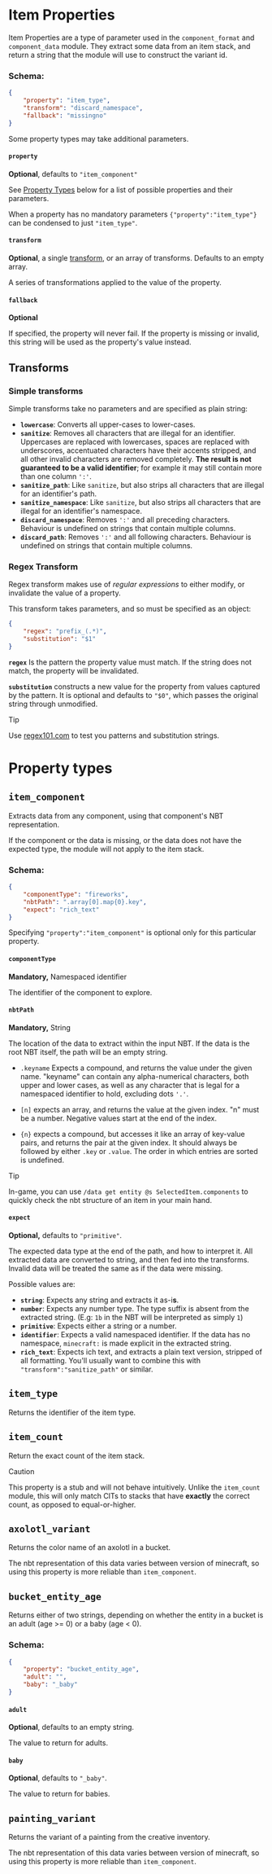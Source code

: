 # Item Properties

Item Properties are a type of parameter used in the `component_format` and `component_data` module. They extract some data from an item stack, and return a string that the module will use to construct the variant id.

### Schema:
```json
{
	"property": "item_type",
	"transform": "discard_namespace",
	"fallback": "missingno"
}
```

Some property types may take additional parameters.

#### `property`
**Optional**, defaults to `"item_component"`

See [Property Types](#property-types) below for a list of possible properties and their parameters.

When a property has no mandatory parameters  `{"property":"item_type"}` can be condensed to just `"item_type"`.

#### `transform`
**Optional**, a single [transform](#transforms), or an array of transforms. Defaults to an empty array.

A series of transformations applied to the value of the property.

#### `fallback`
**Optional**

If specified, the property will never fail.
If the property is missing or invalid, this string will be used as the property's value instead.

## Transforms
### Simple transforms
Simple transforms take no parameters and are specified as plain string:
- **`lowercase`**: Converts all upper-cases to lower-cases.
- **`sanitize`**: Removes all characters that are illegal for an identifier. Uppercases are replaced with lowercases, spaces are replaced with underscores, accentuated characters have their accents stripped, and all other invalid characters are removed completely.
**The result is not guaranteed to be a valid identifier**; for example it may still contain more than one column `':'`.
- **`sanitize_path`**: Like `sanitize`, but also strips all characters that are illegal for an identifier's path.
- **`sanitize_namespace`**: Like `sanitize`, but also strips all characters that are illegal for an identifier's namespace.
- **`discard_namespace`**: Removes `':'` and all preceding characters. Behaviour is undefined on strings that contain multiple columns.
- **`discard_path`**: Removes `':'` and all following characters. Behaviour is undefined on strings that contain multiple columns.

### Regex Transform
Regex transform makes use of *regular expressions* to either modify, or invalidate the value of a property.

This transform takes parameters, and so must be specified as an object:

```json
{
	"regex": "prefix_(.*)",
	"substitution": "$1"
}
```

**`regex`** Is the pattern the property value must match. If the string does not match, the property will be invalidated.

**`substitution`** constructs a new value for the property from values captured by the pattern. It is optional and defaults to `"$0"`, which passes the original string through unmodified.

> [!TIP]
>
>  Use [regex101.com](https://regex101.com/) to test you patterns and substitution strings.


# Property types
## `item_component`
Extracts data from any component, using that component's NBT representation.

If the component or the data is missing, or the data does not have the expected type, the module will not apply to the item stack.

### Schema:

```json
{
	"componentType": "fireworks",
	"nbtPath": ".array[0].map{0}.key",
	"expect": "rich_text"
}
```

Specifying `"property":"item_component"` is optional only for this particular property.

#### `componentType`
**Mandatory,** Namespaced identifier

The identifier of the component to explore.

#### `nbtPath`
**Mandatory,** String

The location of the data to extract within the input NBT. If the data is the root NBT itself, the path will be an empty string.

- `.keyname` Expects a compound, and returns the value under the given name. "keyname" can contain any alpha-numerical characters, both upper and lower cases, as well as any character that is legal for a namespaced identifier to hold, excluding dots `'.'`.

- `[n]` expects an array, and returns the value at the given index. "n" must be a number. Negative values start at the end of the index.

- `{n}` expects a compound, but accesses it like an array of key-value pairs, and returns the pair at the given index. It should always be followed by either `.key` or `.value`.
The order in which entries are sorted is undefined.

> [!TIP]
> 
> In-game, you can use `/data get entity @s SelectedItem.components` to quickly check the nbt structure of an item in your main hand.

#### `expect`
**Optional,**  defaults to `"primitive"`.

The expected data type at the end of the path, and how to interpret it.
All extracted data are converted to string, and then fed into the transforms.
Invalid data will be treated the same as if the data were missing.

Possible values are:
- **`string`**: Expects any string and extracts it as-i**s**.
- **`number`**: Expects any number type. The type suffix is absent from the extracted string. (E.g: `1b` in the NBT will be interpreted as simply `1`)
- **`primitive`**: Expects either a string or a number.
- **`identifier`**: Expects a valid namespaced identifier. If the data has no namespace, `minecraft:` is made explicit in the extracted string.
- **`rich_text`**: Expects ich text, and extracts a plain text version, stripped of all formatting. You'll usually want to combine this with `"transform":"sanitize_path"` or similar.

## `item_type`

Returns the identifier of the item type.

## `item_count`

Return the exact count of the item stack.

> [!CAUTION]
>
> This property is a stub and will not behave intuitively. Unlike the `item_count` module, this will only match CITs to stacks that have **exactly** the correct count, as opposed to equal-or-higher.

## `axolotl_variant`

Returns the color name of an axolotl in a bucket.

The nbt representation of this data varies between version of minecraft, so using this property is more reliable than `item_component`.

## `bucket_entity_age`

Returns either of two strings, depending on whether the entity in a bucket is an adult (age >= 0) or a baby (age < 0).

### Schema:
```json
{
	"property": "bucket_entity_age",
	"adult": "",
	"baby": "_baby"
}
```
#### `adult`
**Optional**, defaults to an empty string.

The value to return for adults.

#### `baby`
**Optional**, defaults to `"_baby"`.

The value to return for babies.

## `painting_variant`

Returns the variant of a painting from the creative inventory.

The nbt representation of this data varies between version of minecraft, so using this property is more reliable than `item_component`.
